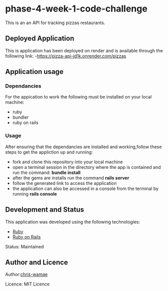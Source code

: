 # phase-4-week-1-code-challenge
This is an an API for tracking pizzas restaurants.

## Deployed Application 

This is application has been deployed on render and is available through the following link:
-https://pizza-api-jd1k.onrender.com/pizzas

## Application usage
### Dependancies
For the appication to work  the following must be installed on your local machine:
- ruby 
- bundler 
- ruby on rails
### Usage
After ensuring that the dependancies are installed and working,follow these steps to get the appliction up and running:
- fork and clone this repository into your local machine
- open a terminal session in the directory where the app is contained and run the command: **bundle install** 
- after the gems are installs run the command **rails server**
- follow the generated link to access the application
- the application can also  be accessed in a console from the terminal by running **rails console**

## Development and Status

This application was developed using the following technologies:
-  [Ruby](https://www.ruby-lang.org/en/)
-  [Ruby on Rails](https://rubyonrails.org/)

Status: Maintained

## Author and Licence

Author:[chris-wamae](https://github.com/maqiie)

Licence: MIT Licence